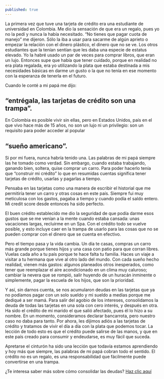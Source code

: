 ```yaml
---
published: true
---
```

La primera vez que tuve una tarjeta de crédito era una estudiante de universidad en Colombia. Me dio la sensación de que era un regalo, pues yo no la pedí y nunca la había necesitado. “No tienes que pagar cuota de manejo” me dijeron. Sólo la iba a usar para sacarme de algún aprieto o empezar la relación con el dinero plástico, el dinero que no se ve. Los otros estudiantes que la tenían sentían que les daba una especie de estatus elevado. Yo la habré usado un par de veces para comprar libros, que eran un lujo. Entonces supe que había que tener cuidado, porque en realidad no era plata regalada, era yo utilizando la plata que estaba destinada a mis necesidades básicas en darme un gusto o la que no tenía en ese momento con la esperanza de tenerla en el futuro. 

Cuando le conté a mi papá me dijo: 
## “entrégala, las tarjetas de crédito son una trampa”. 
En Colombia es posible vivir sin ellas, pero en Estados Unidos, país en el que vivo hace más de 15 años, no son un lujo ni un privilegio: son un requisito para poder acceder al popular 
## “sueño americano”.

Si por mi fuera, nunca habría tenido una. Las palabras de mi papá siempre las he tomado como verdad. Sin embargo, cuando estaba trabajando, ganando bien, soltera, quise comprar un carro. Para poder hacerlo tenía que “construir mi crédito” lo que en resumidas cuentas significa tener tarjetas de crédito, usarlas y pagarlas a tiempo. 

Pensaba en las tarjetas como una manera de escribir el historial que me permitiría tener un carro y otras cosas en este país. Siempre fui muy meticulosa con los gastos, pagaba a tiempo y cuando podía el saldo entero. Mi credit score desde entonces ha sido perfecto. 

El buen crédito establecido me dio la seguridad de que podía darme esos gustos que se me venían a la mente cuando estaba cansada: unas vacaciones largas, recluirme en un Spa. Con el crédito todo se vuelve posible, y esto incluye caer en la trampa de usarlo para las cosas que no se pueden comprar con el dinero que se cuenta en efectivo. 
 
Pero el tiempo pasa y la vida cambia. Un día te casas, compras un carro más grande porque tienes hijos y una casa con patio para que corran libres. Vuelas cada año a tu país porque te hace falta tu familia. Haces un viaje a visitar a tu hermana que vive al otro lado del mundo. Con cada sueño hecho realidad, vienen más gastos: algunos planeados otros inesperados, como tener que reemplazar el aire acondicionado en un clima muy caluroso; cambiar la nevera que se rompió, salir huyendo de un huracán inminente o simplemente, pagar la escuela de los hijos, que son la prioridad. 

Y así, sin darnos cuenta, se nos acumularon deudas en las tarjetas que ya no podíamos pagar con un solo sueldo y mi sueldo a medias porque me dediqué a ser mamá. Para salir del agobio de los intereses, consolidamos la deuda de todas las tarjetas en una sola con cero interés, y después en otra. Ha sido el crédito de mi marido el que salió afectado, pues él lo hizo a su nombre. En un momento, consideramos declarar bancarrota, pero nuestro caso no daba para tanto. Por ahora, les dijimos adiós a las tarjetas de crédito y tratamos de vivir el día a día con la plata que podemos tocar. 
La lección de todo esto es que el crédito puede salirse de las manos, y que en este país creado para consumir y endeudarse, es muy fácil que suceda.

Apretarse el cinturón ha sido una lección que todavía estamos aprendiendo y hoy más que siempre, las palabras de mi papá cobran todo el sentido.  El crédito no es un regalo, es una responsabilidad que fácilmente puede convertirse en una trampa. 

¿Te interesa saber más sobre cómo consolidar las deudas? [Haz clic aquí](https://supermonedero.com/2017-01-27-debt-consolidation/) 

